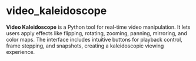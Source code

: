 # video_kaleidoscope
**Video Kaleidoscope** is a Python tool for real-time video manipulation. It lets users apply effects like flipping, rotating, zooming, panning, mirroring, and color maps. The interface includes intuitive buttons for playback control, frame stepping, and snapshots, creating a kaleidoscopic viewing experience.
